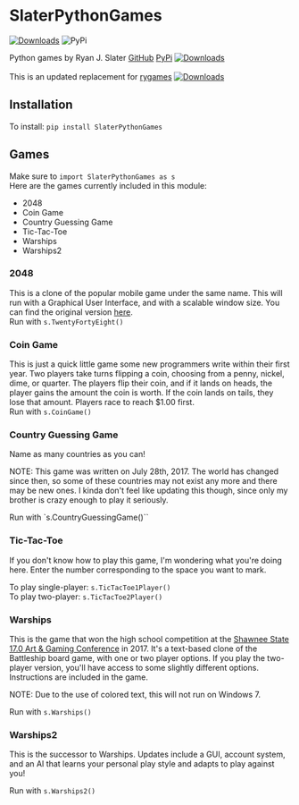 # SlaterPythonGames

[![Downloads](http://pepy.tech/badge/SlaterPythonGames)](http://pepy.tech/project/SlaterPythonGames)  ![PyPi](https://badge.fury.io/py/SlaterPythonGames.png)<br>

Python games by Ryan J. Slater [GitHub](https://github.com/rjslater2000/SlaterPythonGames)
[PyPi](https://pypi.org/project/SlaterPythonGames/) [![Downloads](http://pepy.tech/badge/rygames)](http://pepy.tech/project/SlaterPythonGames)<br><br>
This is an updated replacement for [rygames](https://pypi.org/project/RyGames/) [![Downloads](http://pepy.tech/badge/rygames)](http://pepy.tech/project/rygames)<br>

## Installation

To install: `pip install SlaterPythonGames`

## Games

Make sure to `import SlaterPythonGames as s`<br>
Here are the games currently included in this module:
- 2048
- Coin Game
- Country Guessing Game
- Tic-Tac-Toe
- Warships
- Warships2

### 2048

This is a clone of the popular mobile game under the same name. This will run with a Graphical User Interface, and with a scalable window size. You can find the original version [here](https://gabrielecirulli.github.io/2048/).<br>
Run with `s.TwentyFortyEight()`

### Coin Game

This is just a quick little game some new programmers write within their first year. Two players take turns flipping a coin, choosing from a penny, nickel, dime, or quarter. The players flip their coin, and if it lands on heads, the player gains the amount the coin is worth. If the coin lands on tails, they lose that amount. Players race to reach $1.00 first.<br>
Run with `s.CoinGame()`

### Country Guessing Game

Name as many countries as you can!

NOTE: This game was written on July 28th, 2017. The world has changed since then, so some of these countries may not exist any more and there may be new ones. I kinda don't feel like updating this though, since only my brother is crazy enough to play it seriously.

Run with `s.CountryGuessingGame()``

### Tic-Tac-Toe

If you don't know how to play this game, I'm wondering what you're doing here. Enter the number corresponding to the space you want to mark.

To play single-player: `s.TicTacToe1Player()`<br>
To play two-player: `s.TicTacToe2Player()`

### Warships

This is the game that won the high school competition at the [Shawnee State](http://www.shawnee.edu/gaming/) [17.0 Art & Gaming Conference](https://vrcfa.com/events/shawnee-17-0/) in 2017.
It's a text-based clone of the Battleship board game, with one or two player options. If you play the two-player version, you'll have access to some slightly different options.
Instructions are included in the game.

NOTE: Due to the use of colored text, this will not run on Windows 7.

Run with `s.Warships()`

### Warships2

This is the successor to Warships. Updates include a GUI, account system, and an AI that learns your personal play style and adapts to play against you!

Run with `s.Warships2()`
